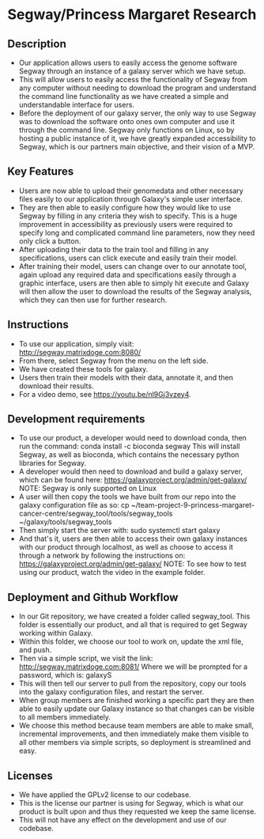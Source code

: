 ﻿

# Segway/Princess Margaret Research

## Description
- Our application allows users to easily access the genome software Segway through an instance of a galaxy server which we have setup.
- This will allow users to easily access the functionality of Segway from any computer without needing to download the program and understand the command line functionality as we have created a simple and understandable interface for users.
- Before the deployment of our galaxy server, the only way to use Segway was to download the software onto ones own computer and use it through the command line. Segway only functions on Linux, so by hosting a public instance of it, we have greatly expanded accessibility to Segway, which is our partners main objective, and their vision of a MVP.

## Key Features
-   Users are now able to upload their genomedata and other necessary files easily to our application through Galaxy's simple user interface. 
-   They are then able to easily configure how they would like to use Segway by filling in any criteria they wish to specify. This is a huge improvement in accessibility as previously users were required to specify long and complicated command line parameters, now they need only click a button.
-   After uploading their data to the train tool and filling in any specifications, users can click execute and easily train their model.
-   After training their model, users can change over to our annotate tool, again upload any required data and specifications easily through a graphic interface, users are then able to simply hit execute and Galaxy will then allow the user to download the results of the Segway analysis, which they can then use for further research.

## Instructions
- To use our application, simply visit: http://segway.matrixdoge.com:8080/
- From there, select Segway from the menu on the left side.
- We have created these tools for galaxy.
- Users then train their models with their data, annotate it, and then download their results.
- For a video demo, see https://youtu.be/nl9Gj3vzey4.

## Development requirements
-  To use our product, a developer would need to download conda, then run the command: 
	conda install -c bioconda segway
This will install Segway, as well as bioconda, which contains the necessary python libraries for Segway.
-  A developer would then need to download and build a galaxy server, which can be found here:
https://galaxyproject.org/admin/get-galaxy/
NOTE: Segway is only supported on Linux
- A user will then copy the tools we have built from our repo into the galaxy configuration file as so:
cp ~/team-project-9-princess-margaret-cancer-centre/segway_tool/tools/segway_tools ~/galaxy/tools/segway_tools
-  Then simply start the server with:
sudo systemctl start galaxy
- And that's it, users are then able to access their own galaxy instances with our product through localhost, as well as choose to access it through a network by following the instructions on:
https://galaxyproject.org/admin/get-galaxy/
NOTE: To see how to test using our product, watch the video in the example folder.

## Deployment and Github Workflow
- In our Git repository, we have created a folder called segway_tool. This folder is essentially our product, and all that is required to get Segway working within Galaxy.
- Within this folder, we choose our tool to work on, update the xml file, and push.
- Then via a simple script, we visit the link:
http://segway.matrixdoge.com:8081/
Where we will be prompted for a password, which is: galaxyS
- This will then tell our server to pull from the repository, copy our tools into the galaxy configuration files, and restart the server.
- When group members are finished working a specific part they are then able to easily update our Galaxy instance so that changes can be visible to all members immediately. 
- We choose this method because team members are able to make small, incremental improvements, and then immediately make them visible to all other members via simple scripts, so deployment is streamlined and easy. 

## Licenses
- We have applied the GPLv2 license to our codebase.
- This is the license our partner is using for Segway, which is what our product is built upon and thus they requested we keep the same license.
- This will not have any effect on the development and use of our codebase.

